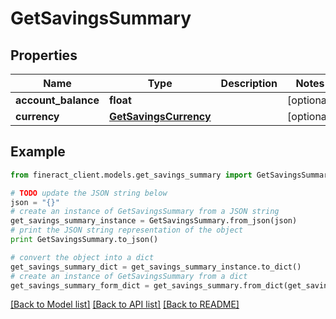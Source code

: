 # GetSavingsSummary


## Properties

Name | Type | Description | Notes
------------ | ------------- | ------------- | -------------
**account_balance** | **float** |  | [optional] 
**currency** | [**GetSavingsCurrency**](GetSavingsCurrency.md) |  | [optional] 

## Example

```python
from fineract_client.models.get_savings_summary import GetSavingsSummary

# TODO update the JSON string below
json = "{}"
# create an instance of GetSavingsSummary from a JSON string
get_savings_summary_instance = GetSavingsSummary.from_json(json)
# print the JSON string representation of the object
print GetSavingsSummary.to_json()

# convert the object into a dict
get_savings_summary_dict = get_savings_summary_instance.to_dict()
# create an instance of GetSavingsSummary from a dict
get_savings_summary_form_dict = get_savings_summary.from_dict(get_savings_summary_dict)
```
[[Back to Model list]](../README.md#documentation-for-models) [[Back to API list]](../README.md#documentation-for-api-endpoints) [[Back to README]](../README.md)


